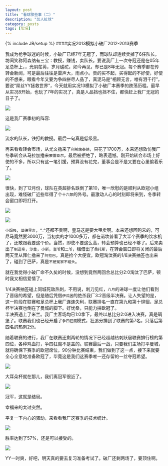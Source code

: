 ```yaml
---
layout: post
title: "看球那些事（二）"
description: "怂人扯球"
category: posts
tags: [实况]
---
```

{% include JB/setup %}
####实况2013模拟小破厂2012-2013赛季

我成为枪手球迷的时候，小破厂已经7年无冠了，而球队却连续卖掉了6任队长。坊间笑称阿森纳有三宝：教授，赚钱，卖队长。要说我厂上一次夺冠还是在05年足总杯上，，光阴荏苒，岁月磋砣，如今再见，却已是8年无冠。每个赛季都在传转会新闻，可是最后往往是雷声大，雨点小。贵的买不起，买得起的不好使，好使的不想来，眼看今年又要为争四拼尽人品了，真泥马是“相顾无言，唯有泪千行”。要说“屌丝YY拯救世界”，今天就用实况13模拟了小破厂本赛季的跌荡历程。最早从实况8开始，也玩了7年的实况了，真是人品挡也挡不住，都快赶上我厂无冠的日子了。

![](http://ww2.sinaimg.cn/mw690/7ccd1e6agw1e4ladyhm0rj20r00jddif.jpg)

这是我厂赛季初的阵容:

![](http://ww2.sinaimg.cn/mw690/7ccd1e6agw1e4lae1y85hj20sc0ittba.jpg)

流水的队长，铁打的教授。最后一句真是低级黑。

再来看看转会市场，从尤文撸来了`利希施泰纳`，只花了1700万，本来还想效仿我厂冬季转会从马拉加撸来`蒙雷亚尔`，最后被拒绝了，略表遗憾。刚开始转会市场上好使的不多，所以只有这一笔引援，预算没有花完，董事会是不是又要在心里偷着乐了。

![](http://ww1.sinaimg.cn/mw690/7ccd1e6agw1e4lae49geaj20td0i2762.jpg)

很快，到了12月份，球队在英超排名跌倒了第10，唯一欣慰的是顺利从欧冠小组出现，难怪破厂近些年得了个`十六郎`的外号。最激动人心的时刻即将来到，冬季转会窗口即将打开。

![](http://ww1.sinaimg.cn/mw690/7ccd1e6agw1e4lae6gk47j20uf0gt768.jpg)

![](http://ww3.sinaimg.cn/mw690/7ccd1e6agw1e4laeakkgbj20se0guq4v.jpg)

`小烟强`，`莫德里奇`，^_^还都不贵啊，皇马这是要大甩卖啊。本来还想回购宋的，可尼马竟然要3000万，当初卖的才1000多万，都在诺坎普看了大半个赛季的饮水机了，还敢跟我要这个价。当然，即使不要这么高，转会预算也已经不够了。后来卖出了`制造帝`，`沙皇`，`小新`，`奎爷`和`二爷`，租借出了`桑托斯`，在转会窗口即将关闭的最后两天里从拜仁撸来了`阿拉巴`，真是捡个大便宜。欧冠淘汰赛的1/8决赛抽签也出来了，碰到了巴萨，真是`不是冤家不碰头`。

就在我觉得小破厂命不久矣的时候，没想到竟然两回合总比分2:0淘汰了巴萨，顿时我又相信爱情了。

1/4决赛抽签碰上同城死敌热刺，不用说，刺刀见红，`八月`的进球一度让他们看到了晋级的希望，但是随后凭借`伊瓜因`的绝杀我厂3:2晋级半决赛。让人失望的是，这一阶段在联赛和足总杯上我厂连连失利，联赛排名一直在第九和第十徘徊，足总杯半决赛也倒在了曼城的脚下。好忧桑，只能力拼欧冠了。  
半决赛遇上了米兰。我厂主客场均已1:0拿下，最终以总比分2:0进入决赛，真是碉堡了。联赛我们也已经开启了`争四狂魔`模式，狂追分排到了联赛的第7名，只落后第四名的热刺2分。

随着联赛的进行，我厂在联赛还剩两轮的情况下已经超越热刺跃居联赛排行榜的第四位，各种鸡血打，争四狂魔不是盖的。联赛最后一战，只要我们主场打平曼城，就将确保下赛季的欧冠席位，90分钟比赛结束，我们做到了这一点，接下来就要全心全意地准备欧冠了，毕竟这是我们这赛季唯一还存留的一丝夺冠希望。

![](http://ww4.sinaimg.cn/mw690/7ccd1e6agw1e4laeoi4bkj20zj0jdq95.jpg)

大耳朵杯就在那儿，我们离冠军很近了。

![](http://ww1.sinaimg.cn/mw690/7ccd1e6agw1e4laevdkrnj20l70bfwf4.jpg) 

冠军，这就是结局。

幸福来的太过突然。

平复一下内心的骚动，来看看我厂这赛季的技术统计。

![](http://ww3.sinaimg.cn/mw690/7ccd1e6agw1e4laex68cwj20sp0c6q46.jpg) 

胜率达到了57%，还是可以接受的。

![](http://ww2.sinaimg.cn/mw690/7ccd1e6agw1e4laedtjtfj20sd0h60w2.jpg)

YY一时爽，好吧，明天真的要去复习准备考试了。破厂还剩两场了，要顶住啊。
